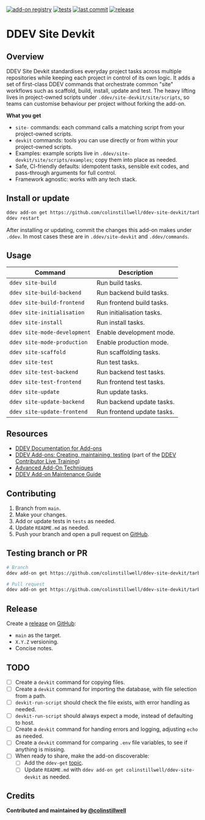 [![add-on registry](https://img.shields.io/badge/DDEV-Add--on_Registry-blue)](https://addons.ddev.com)
[![tests](https://github.com/colinstillwell/ddev-site-devkit/actions/workflows/tests.yml/badge.svg?branch=main)](https://github.com/colinstillwell/ddev-site-devkit/actions/workflows/tests.yml?query=branch%3Amain)
[![last commit](https://img.shields.io/github/last-commit/colinstillwell/ddev-site-devkit)](https://github.com/colinstillwell/ddev-site-devkit/commits)
[![release](https://img.shields.io/github/v/release/colinstillwell/ddev-site-devkit)](https://github.com/colinstillwell/ddev-site-devkit/releases/latest)

# DDEV Site Devkit

## Overview

DDEV Site Devkit standardises everyday project tasks across multiple repositories while keeping each project in control of its own logic. It adds a set of first-class DDEV commands that orchestrate common "site" workflows such as scaffold, build, install, update and test. The heavy lifting lives in project-owned scripts under `.ddev/site-devkit/site/scripts`, so teams can customise behaviour per project without forking the add-on.

**What you get**
* `site-` commands: each command calls a matching script from your project-owned scripts.
* `devkit` commands: tools you can use directly or from within your project-owned scripts.
* Examples: example scripts live in `.ddev/site-devkit/site/scripts/examples`; copy them into place as needed.
* Safe, CI-friendly defaults: idempotent tasks, sensible exit codes, and pass-through arguments for full control.
* Framework agnostic: works with any tech stack.

## Install or update

```bash
ddev add-on get https://github.com/colinstillwell/ddev-site-devkit/tarball/main
ddev restart
```

After installing or updating, commit the changes this add-on makes under `.ddev`. In most cases these are in `.ddev/site-devkit` and `.ddev/commands`.

## Usage

| Command | Description |
| ------- | ----------- |
| `ddev site-build` | Run build tasks. |
| `ddev site-build-backend` | Run backend build tasks. |
| `ddev site-build-frontend` | Run frontend build tasks. |
| `ddev site-initialisation` | Run initialisation tasks. |
| `ddev site-install` | Run install tasks. |
| `ddev site-mode-development` | Enable development mode. |
| `ddev site-mode-production` | Enable production mode. |
| `ddev site-scaffold` | Run scaffolding tasks. |
| `ddev site-test` | Run test tasks. |
| `ddev site-test-backend` | Run backend test tasks. |
| `ddev site-test-frontend` | Run frontend test tasks. |
| `ddev site-update` | Run update tasks. |
| `ddev site-update-backend` | Run backend update tasks. |
| `ddev site-update-frontend` | Run frontend update tasks. |

## Resources

* [DDEV Documentation for Add-ons](https://ddev.readthedocs.io/en/stable/users/extend/additional-services/)
* [DDEV Add-ons: Creating, maintaining, testing](https://www.youtube.com/watch?v=TmXqQe48iqE) (part of the [DDEV Contributor Live Training](https://ddev.com/blog/contributor-training))
* [Advanced Add-On Techniques](https://ddev.com/blog/advanced-add-on-contributor-training/)
* [DDEV Add-on Maintenance Guide](https://ddev.com/blog/ddev-add-on-maintenance-guide/)

## Contributing

1. Branch from `main`.
2. Make your changes.
3. Add or update tests in `tests` as needed.
4. Update `README.md` as needed.
5. Push your branch and open a pull request on [GitHub](https://github.com/colinstillwell/ddev-site-devkit).

## Testing branch or PR

```bash
# Branch
ddev add-on get https://github.com/colinstillwell/ddev-site-devkit/tarball/<branch>

# Pull request
ddev add-on get https://github.com/colinstillwell/ddev-site-devkit/tarball/refs/pull/<pr-number>/head
```

## Release

Create a [release](https://docs.github.com/en/repositories/releasing-projects-on-github/managing-releases-in-a-repository) on [GitHub](https://github.com/colinstillwell/ddev-site-devkit):
* `main` as the target.
* `X.Y.Z` versioning.
* Concise notes.

## TODO
* [ ] Create a `devkit` command for copying files.
* [ ] Create a `devkit` command for importing the database, with file selection from a path.
* [ ] `devkit-run-script` should check the file exists, with error handling as needed.
* [ ] `devkit-run-script` should always expect a mode, instead of defaulting to host.
* [ ] Create a `devkit` command for handing errors and logging, adjusting `echo` as needed.
* [ ] Create a `devkit` command for comparing `.env` file variables, to see if anything is missing.
* [ ] When ready to share, make the add-on discoverable:
  * [ ] Add the `ddev-get` [topic](https://docs.github.com/en/repositories/managing-your-repositorys-settings-and-features/customizing-your-repository/classifying-your-repository-with-topics).
  * [ ] Update `README.md` with `ddev add-on get colinstillwell/ddev-site-devkit` as needed.

## Credits

**Contributed and maintained by [@colinstillwell](https://github.com/colinstillwell)**
